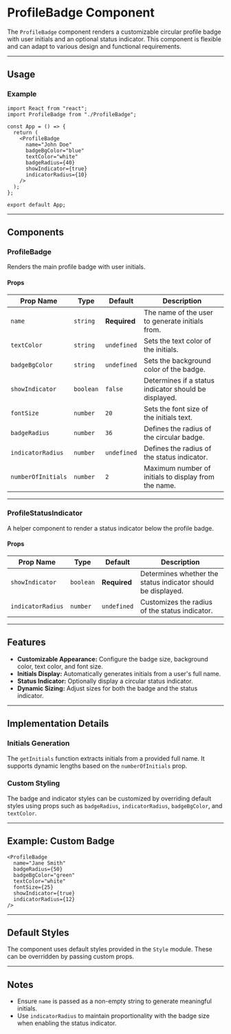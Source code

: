# ProfileBadge Component

The `ProfileBadge` component renders a customizable circular profile badge with user initials and an optional status indicator. This component is flexible and can adapt to various design and functional requirements.

---

## Usage

### Example

```tsx
import React from "react";
import ProfileBadge from "./ProfileBadge";

const App = () => {
  return (
    <ProfileBadge
      name="John Doe"
      badgeBgColor="blue"
      textColor="white"
      badgeRadius={40}
      showIndicator={true}
      indicatorRadius={10}
    />
  );
};

export default App;
```

---

## Components

### ProfileBadge

Renders the main profile badge with user initials.

#### Props

| Prop Name          | Type      | Default      | Description                                           |
| ------------------ | --------- | ------------ | ----------------------------------------------------- |
| `name`             | `string`  | **Required** | The name of the user to generate initials from.       |
| `textColor`        | `string`  | `undefined`  | Sets the text color of the initials.                  |
| `badgeBgColor`     | `string`  | `undefined`  | Sets the background color of the badge.               |
| `showIndicator`    | `boolean` | `false`      | Determines if a status indicator should be displayed. |
| `fontSize`         | `number`  | `20`         | Sets the font size of the initials text.              |
| `badgeRadius`      | `number`  | `36`         | Defines the radius of the circular badge.             |
| `indicatorRadius`  | `number`  | `undefined`  | Defines the radius of the status indicator.           |
| `numberOfInitials` | `number`  | `2`          | Maximum number of initials to display from the name.  |

---

### ProfileStatusIndicator

A helper component to render a status indicator below the profile badge.

#### Props

| Prop Name         | Type      | Default      | Description                                                  |
| ----------------- | --------- | ------------ | ------------------------------------------------------------ |
| `showIndicator`   | `boolean` | **Required** | Determines whether the status indicator should be displayed. |
| `indicatorRadius` | `number`  | `undefined`  | Customizes the radius of the status indicator.               |

---

## Features

- **Customizable Appearance:** Configure the badge size, background color, text color, and font size.
- **Initials Display:** Automatically generates initials from a user's full name.
- **Status Indicator:** Optionally display a circular status indicator.
- **Dynamic Sizing:** Adjust sizes for both the badge and the status indicator.

---

## Implementation Details

### Initials Generation

The `getInitials` function extracts initials from a provided full name. It supports dynamic lengths based on the `numberOfInitials` prop.

### Custom Styling

The badge and indicator styles can be customized by overriding default styles using props such as `badgeRadius`, `indicatorRadius`, `badgeBgColor`, and `textColor`.

---

## Example: Custom Badge

```tsx
<ProfileBadge
  name="Jane Smith"
  badgeRadius={50}
  badgeBgColor="green"
  textColor="white"
  fontSize={25}
  showIndicator={true}
  indicatorRadius={12}
/>
```

---

## Default Styles

The component uses default styles provided in the `Style` module. These can be overridden by passing custom props.

---

## Notes

- Ensure `name` is passed as a non-empty string to generate meaningful initials.
- Use `indicatorRadius` to maintain proportionality with the badge size when enabling the status indicator.
